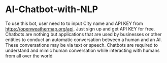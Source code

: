 # AI-Chatbot-with-NLP
To use this bot, user need to to input City name and API KEY from https://openweathermap.org/api. Just sign up and get API KEY for free.    
Chatbots are nothing but applications that are used by businesses or other entities to conduct an automatic conversation between a human and an AI. These conversations may be via text or speech. Chatbots are required to understand and mimic human conversation while interacting with humans from all over the world   
